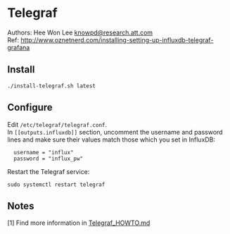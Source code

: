 # Telegraf 
Authors: Hee Won Lee <knowpd@research.att.com>  
Ref: <http://www.oznetnerd.com/installing-setting-up-influxdb-telegraf-grafana> 

## Install
```
./install-telegraf.sh latest
```

## Configure
Edit `/etc/telegraf/telegraf.conf`.  
In `[[outputs.influxdb]]` section, uncomment the username and password lines and make sure their values match those which you set in InfluxDB:
```
  username = "influx"
  password = "influx_pw"
```
Restart the Telegraf service:
```
sudo systemctl restart telegraf
```

## Notes
[1] Find more information in [Telegraf\_HOWTO.md](./Telegraf_HOWTO.md)

